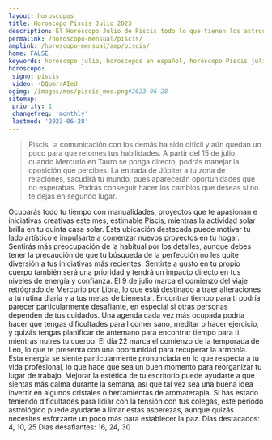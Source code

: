 ```yaml
---
layout: horoscopos
title: Horoscopo Piscis Julio 2023
description: El Horóscopo Julio de Piscis todo lo que tienen los astros preparados para este mes, amor, trabajo, familia. Todo sobre astrologia, tarot, predicciones. Horoscopo gratis en español, predicciones y astrología.
permalink: /horoscopo-mensual/piscis/
amplink: /horoscopo-mensual/amp/piscis/
home: FALSE
keywords: horóscopo julio, horoscopos en español, horóscopo Piscis julio , horóscopo esperanza gracia, horoscop, horóscopos gratis, horoscopo Piscis, Tarot, Astrologia, Zodíaco, Piscis, horoscopo gratis, horoscopo del mes 
horoscopo:
 signo: piscis
 video: -DQpmrrAIeU
ogimg: /images/mes/piscis_mes.png#2023-06-28
sitemap:
 priority: 1
 changefreq: 'monthly'
 lastmod: '2023-06-28'
---
```



 > Piscis, la comunicación con los demás ha sido difícil y aún quedan un poco para que retomes tus habilidades. A partir del 15 de julio, cuando Mercurio en Tauro se ponga directo, podrás manejar la oposición que percibes. La entrada de Júpiter a tu zona de relaciones, sacudirá tu mundo, pues aparecerán oportunidades que no esperabas. Podrás conseguir hacer los cambios que deseas si no te dejas en segundo lugar.



Ocuparás todo tu tiempo con manualidades, proyectos que te apasionan e iniciativas creativas este mes, estimable Piscis, mientras la actividad solar brilla en tu quinta casa solar.
Esta ubicación destacada puede motivar tu lado artístico e impulsarte a comenzar nuevos proyectos en tu hogar. Sentirás más preocupación de la habitual por los detalles, aunque debes tener la precaución de que tu búsqueda de la perfección no les quite diversión a tus iniciativas más recientes. Sentirte a gusto en tu propio cuerpo también será una prioridad y tendrá un impacto directo en tus niveles de energía y confianza.
El 9 de julio marca el comienzo del viaje retrógrado de Mercurio por Libra, lo que está destinado a traer alteraciones a tu rutina diaria y a tus metas de bienestar. Encontrar tiempo para ti podría parecer particularmente desafiante, en especial si otras personas dependen de tus cuidados. Una agenda cada vez más ocupada podría hacer que tengas dificultades para l comer sano, meditar o hacer ejercicio, y quizás tengas planificar de antemano para encontrar tiempo para ti mientras nutres tu cuerpo.
El día 22 marca el comienzo de la temporada de Leo, lo que te presenta con una oportunidad para recuperar la armonía. Esta energía se siente particularmente pronunciada en lo que respecta a tu vida profesional, lo que hace que sea un buen momento para reorganizar tu lugar de trabajo. Mejorar la estética de tu escritorio puede ayudarte a que sientas más calma durante la semana, así que tal vez sea una buena idea invertir en algunos cristales o herramientas de aromaterapia. Si has estado teniendo dificultades para lidiar con la tensión con tus colegas, este período astrológico puede ayudarte a limar estas asperezas, aunque quizás necesites esforzarte un poco más para establecer la paz.
Días destacados: 4, 10, 25
Días desafiantes: 16, 24, 30